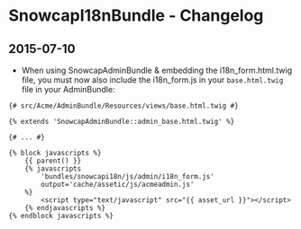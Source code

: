 SnowcapI18nBundle - Changelog
=============================

## 2015-07-10

* When using SnowcapAdminBundle & embedding the i18n_form.html.twig file, you must now also include the i18n_form.js
in your ``base.html.twig`` file in your AdminBundle:

```jinja
{# src/Acme/AdminBundle/Resources/views/base.html.twig #}

{% extends 'SnowcapAdminBundle::admin_base.html.twig' %}

{# ... #}

{% block javascripts %}
    {{ parent() }}
    {% javascripts
        'bundles/snowcapi18n/js/admin/i18n_form.js'
        output='cache/assetic/js/acmeadmin.js'
    %}
        <script type="text/javascript" src="{{ asset_url }}"></script>
    {% endjavascripts %}
{% endblock javascripts %}
```
